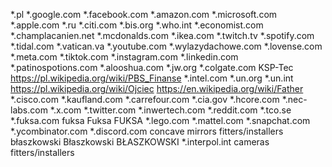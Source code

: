 *.pl
*.google.com
*.facebook.com
*.amazon.com
*.microsoft.com
*.apple.com
*.ru
*.citi.com
*.bis.org
*.who.int
*.economist.com
*.champlacanien.net
*.mcdonalds.com
*.ikea.com
*.twitch.tv
*.spotify.com
*.tidal.com
*.vatican.va
*.youtube.com
*.wylazydachowe.com
*.lovense.com
*.meta.com
*.tiktok.com
*.instagram.com
*.linkedin.com
*.patinospotions.com
*.alooshua.com
*.jw.org
*.colgate.com
KSP-Tec
https://pl.wikipedia.org/wiki/PBS_Finanse
*.intel.com
*.un.org
*.un.int
https://pl.wikipedia.org/wiki/Ojciec
https://en.wikipedia.org/wiki/Father
*.cisco.com
*.kaufland.com
*.carrefour.com
*.cia.gov
*.hcore.com
*.nec-labs.com
*.x.com
*.twitter.com
*.inwertech.com
*.reddit.com
*.tco.se
*.fuksa.com
fuksa
Fuksa
FUKSA
*.lego.com
*.mattel.com
*.snapchat.com
*.ycombinator.com
*.discord.com
concave mirrors fitters/installers
błaszkowski
Błaszkowski
BŁASZKOWSKI
*.interpol.int
cameras fitters/installers
